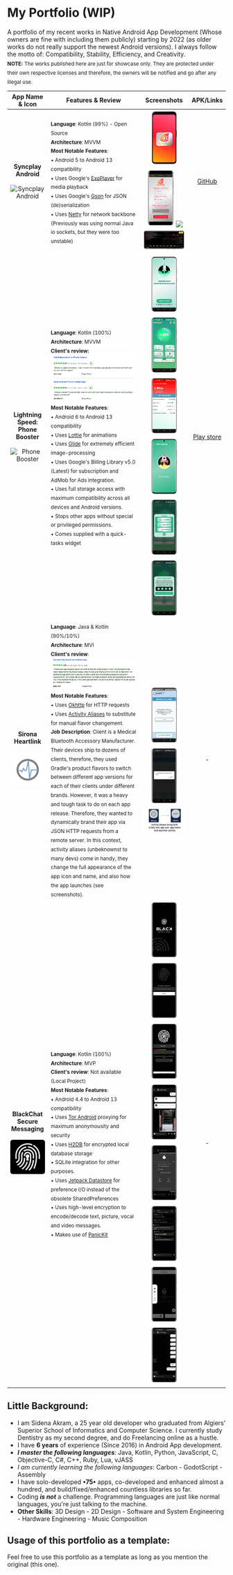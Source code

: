 # My Portfolio (WIP)
A portfolio of my recent works in Native Android App Development (Whose owners are fine with including them publicly) starting by 2022 (as older works do not really support the newest Android versions). I always follow the motto of: Compatibility, Stability, Efficiency, and Creativity.
<br><sub>**NOTE:** The works published here are just for showcase only. They are protected under their own respective licenses and therefore, the owners will be notified and go after any illegal use.</sub>

App Name & Icon | Features & Review | Screenshots | APK/Links
:-: | --- | :-: | :-:
****Syncplay Android****<br><br><img title="Syncplay Android" src="https://github.com/chromaticnoob/syncplay-android/blob/master/art/LOGO.png?raw=true" width="150"> |<sub>**Language**: Kotlin (99%) - Open Source<br>**Architecture**: MVVM <br>**Most Notable Features**:<br>• Android 5 to Android 13 compatibility<br>• Uses Google's [ExoPlayer](https://github.com/google/ExoPlayer) for media playback<br>• Uses Google's [Gson](https://github.com/google/gson) for JSON (de)serialization<br>• Uses [Netty](https://netty.io/) for network backbone (Previously was using normal Java io sockets, but they were too unstable)</sub>| <img src="https://raw.githubusercontent.com/Reddnek/syncplay-android/master/art/SS1.png" width="62"><img src="https://raw.githubusercontent.com/Reddnek/syncplay-android/master/art/SS2.png" width="70"><img src="https://raw.githubusercontent.com/Reddnek/syncplay-android/master/art/SS4.png" width="70"><br><img src="https://raw.githubusercontent.com/Reddnek/syncplay-android/master/art/SS3.png" width="210">| [GitHub](https://github.com/Reddnek/syncplay-android)
****Lightning Speed: Phone Booster****<br><br><img title="Phone Booster" src="https://play-lh.googleusercontent.com/GPRqfXvcbS0bMFo3eesT-oczX5x407rB2G3ChcNgzEquUBXeVyEAwuLradOeLwxRb8w=w240-h480-rw" width="140"> |<sub>**Language**: Kotlin (100%)<br>**Architecture**: MVVM<br>**Client's review:**<br><img src="https://github.com/Reddnek/my-portfolio/blob/main/art/reviews/review-phonecleaner.png?raw=true" width="400"><br>**Most Notable Features**:<br>• Android 6 to Android 13 compatibility<br>• Uses [Lottie](https://github.com/airbnb/lottie-android) for animations<br>• Uses [Glide](https://github.com/bumptech/glide) for extremely efficient image-processing<br>• Uses Google's Billing Library v5.0 (Latest) for subscription and AdMob for Ads integration.<br>• Uses full storage access with maximum compatibility across all devices and Android versions.<br>• Stops other apps without special or privileged permissions.<br>• Comes supplied with a quick-tasks widget</sub> | <img src="https://github.com/Reddnek/my-portfolio/blob/main/art/phonebooster/01_samsung-galaxys20-pink-portrait.png?raw=true" width="70"><img src="https://github.com/Reddnek/my-portfolio/blob/main/art/phonebooster/02_samsung-galaxys20-pink-portrait.png?raw=true" width="70"><img src="https://github.com/Reddnek/my-portfolio/blob/main/art/phonebooster/06_samsung-galaxys20-pink-portrait.png?raw=true" width="70"><img src="https://github.com/Reddnek/my-portfolio/blob/main/art/phonebooster/10_samsung-galaxys20-pink-portrait.png?raw=true" width="70"><img src="https://github.com/Reddnek/my-portfolio/blob/main/art/phonebooster/24_samsung-galaxys20-pink-portrait.png?raw=true" width="70"><img src="https://github.com/Reddnek/my-portfolio/blob/main/art/phonebooster/29_samsung-galaxys20-pink-portrait.png?raw=true" width="70">| [Play store](https://play.google.com/store/apps/details?id=com.lightningspeed.phoneboost)
****Sirona Heartlink****<br><br><img title="Sirona Heartlink" src="https://github.com/Reddnek/my-portfolio/blob/main/art/sironaheartlink/logosirona.png?raw=true" width="140"> |<sub>**Language**: Java & Kotlin (90%/10%)<br>**Architecture**: MVI<br>**Client's review**:<br><img src="https://github.com/Reddnek/my-portfolio/blob/main/art/reviews/review-sirona.png?raw=true" width="400"><br>**Most Notable Features**:<br>• Uses [Okhttp](https://square.github.io/okhttp/) for HTTP requests<br>• Uses [Activity Aliases](https://developer.android.com/guide/topics/manifest/activity-alias-element) to substitute for manual flavor changement.<br>**Job Description**: Client is a Medical Bluetooth Accessory Manufacturer. Their devices ship to dozens of clients, therefore, they used Gradle's product flavors to switch between different app versions for each of their clients under different brands. However, it was a heavy and tough task to do on each app release. Therefore, they wanted to dynamically brand their app via JSON HTTP requests from a remote server. In this context, activity aliases (unbeknownst to many devs) come in handy, they change the full appearance of the app icon and name, and also how the app launches (see screenshots).</sub> | <img src="https://github.com/Reddnek/my-portfolio/blob/main/art/sironaheartlink/sirona1.png?raw=true" width="70"><img src="https://github.com/Reddnek/my-portfolio/blob/main/art/sironaheartlink/sirona2.png?raw=true" width="70"><img src="https://github.com/Reddnek/my-portfolio/blob/main/art/sironaheartlink/sirona5.png" width="140">| -
****BlackChat Secure Messaging****<br><br><img title="BlackChat" src="https://github.com/Reddnek/my-portfolio/blob/main/art/blackchat/logo.png?raw=true" width="140"> |<sub>**Language**: Kotlin (100%)<br>**Architecture**: MVP<br>**Client's review**: Not available (Local Project)<br>**Most Notable Features**:<br>• Android 4.4 to Android 13 compatibility<br>• Uses [Tor Android](https://github.com/guardianproject/tor-android) proxying for maximum anonymousity and security<br>• Uses [H2DB](https://www.h2database.com/html/main.html) for encrypted local database storage<br>• SQLite integration for other purposes.<br>• Uses [Jetpack Datastore](https://developer.android.com/topic/libraries/architecture/datastore) for preference I/O instead of the obsolete SharedPreferences<br>• Uses high-level encryption to encode/decode text, picture, vocal and video messages.<br>• Makes use of [PanicKit](https://guardianproject.info/code/panickit/)</sub> | <img src="https://github.com/Reddnek/my-portfolio/blob/main/art/blackchat/BlackChat_1.png?raw=true" width="70"><img src="https://github.com/Reddnek/my-portfolio/blob/main/art/blackchat/BlackChat_2.png?raw=true" width="70"><img src="https://github.com/Reddnek/my-portfolio/blob/main/art/blackchat/BlackChat_3.png?raw=true" width="70"><img src="https://github.com/Reddnek/my-portfolio/blob/main/art/blackchat/BlackChat_4.png?raw=true" width="70"><img src="https://github.com/Reddnek/my-portfolio/blob/main/art/blackchat/BlackChat_5.png?raw=true" width="70"><img src="https://github.com/Reddnek/my-portfolio/blob/main/art/blackchat/BlackChat_6.png?raw=true" width="70"><img src="https://github.com/Reddnek/my-portfolio/blob/main/art/blackchat/BlackChat_7.png?raw=true" width="70"><img src="https://github.com/Reddnek/my-portfolio/blob/main/art/blackchat/BlackChat_8.png?raw=true" width="70">| -

## Little Background:
- I am Sidena Akram, a 25 year old developer who graduated from Algiers' Superior School of Informatics and Computer Science. I currently study Dentistry as my second degree, and do Freelancing online as a hustle.
- I have **6 years** of experience (Since 2016) in Android App development.
- **_I master the following languages_**: Java, Kotlin, Python, JavaScript, C, Objective-C, C#, C++, Ruby, Lua, vJASS
- _I am currently learning the following languages_: Carbon - GodotScript - Assembly
- I have solo-developed **•75•** apps, co-developed and enhanced almost a hundred, and build/fixed/enhanced countless libraries so far.
- Coding _**is not**_ a challenge. Programming languages are just like normal languages, you're just talking to the machine.
- **Other Skills**: 3D Design - 2D Design - Software and System Engineering - Hardware Engineering - Music Composition


## Usage of this portfolio as a template: 
Feel free to use this portfolio as a template as long as you mention the original (this one).
